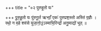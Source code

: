 +++
title = "०२ पुरुहूतो यः"

+++
पु॒रु॒हू॒तो यः पु॑रुगू॒र्त ऋभ्वाँ॒ एकः॑ पुरुप्रश॒स्तो अस्ति॑ य॒ज्ञैः ।  
रथो॒ न म॒हे शव॑से युजा॒नो॒३॒॑ऽस्माभि॒रिन्द्रो॑ अनु॒माद्यो॑ भूत् ॥
